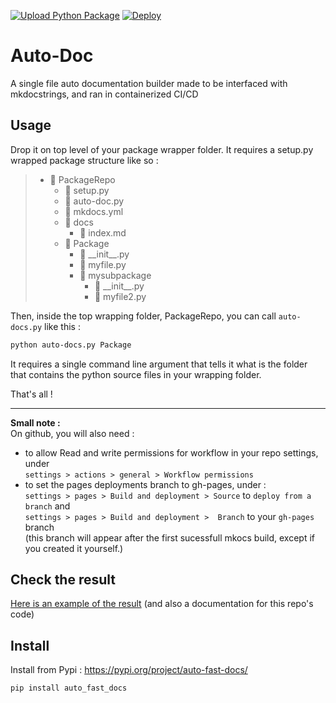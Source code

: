 [![Upload Python Package](https://github.com/JostTim/auto_fast_docs/actions/workflows/python-publish.yml/badge.svg?branch=main)](https://github.com/JostTim/auto_fast_docs/actions/workflows/python-publish.yml)
[![Deploy](https://github.com/JostTim/auto_fast_docs/actions/workflows/ci-cd.yml/badge.svg?branch=main)](https://github.com/JostTim/auto_fast_docs/actions/workflows/ci-cd.yml)

# Auto-Doc
A single file auto documentation builder made to be interfaced with mkdocstrings, and ran in containerized CI/CD

## Usage 

Drop it on top level of your package wrapper folder.
It requires a setup.py wrapped package structure like so :

> - :open_file_folder: PackageRepo
>   - :page_facing_up: setup.py
>   - :page_facing_up: auto-doc.py
>   - :page_facing_up: mkdocs.yml
>   - :open_file_folder: docs
>     - :page_facing_up: index.md
>   - :open_file_folder: Package
>     - :page_facing_up: \_\_init__.py
>     - :page_facing_up: myfile.py
>     - :open_file_folder: mysubpackage
>       - :page_facing_up: \_\_init__.py
>       - :page_facing_up: myfile2.py
    
Then, inside the top wrapping folder, PackageRepo, you can call `auto-docs.py` like this :
```bash
python auto-docs.py Package
```
It requires a single command line argument that tells it what is the folder that contains the python source files in your wrapping folder.   

That's all !
_____

**Small note :**  
On github, you will also need :
- to allow Read and write permissions for workflow in your repo settings, under  
  ``settings > actions > general > Workflow permissions``
- to set the pages deployments branch to gh-pages, under :  
  ``settings > pages > Build and deployment > Source`` to `deploy from a branch` and  
  ``settings > pages > Build and deployment >  Branch`` to your `gh-pages` branch  
  (this branch will appear after the first sucessfull mkocs build, except if you created it yourself.)

## Check the result

[Here is an example of the result](https://josttim.github.io/auto_fast_docs/) (and also a documentation for this repo's code)

## Install

Install from Pypi : https://pypi.org/project/auto-fast-docs/

```bash
pip install auto_fast_docs
```